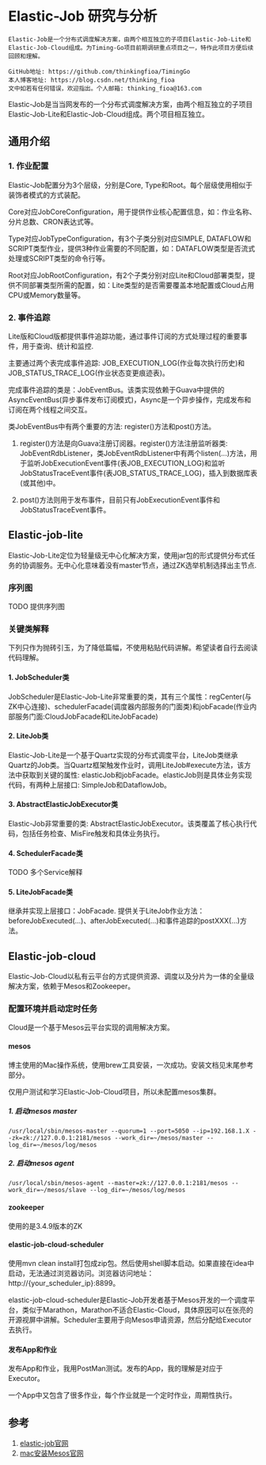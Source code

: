 # Elastic-Job 研究与分析

```
Elastic-Job是一个分布式调度解决方案，由两个相互独立的子项目Elastic-Job-Lite和Elastic-Job-Cloud组成。为Timing-Go项目前期调研重点项目之一，特作此项目方便后续回顾和理解。

GitHub地址: https://github.com/thinkingfioa/TimingGo
本人博客地址: https://blog.csdn.net/thinking_fioa
文中如若有任何错误，欢迎指出。个人邮箱: thinking_fioa@163.com
```

Elastic-Job是当当网发布的一个分布式调度解决方案，由两个相互独立的子项目Elastic-Job-Lite和Elastic-Job-Cloud组成。两个项目相互独立。

## 通用介绍

### 1. 作业配置
Elastic-Job配置分为3个层级，分别是Core, Type和Root。每个层级使用相似于装饰者模式的方式装配。

Core对应JobCoreConfiguration，用于提供作业核心配置信息，如：作业名称、分片总数、CRON表达式等。

Type对应JobTypeConfiguration，有3个子类分别对应SIMPLE, DATAFLOW和SCRIPT类型作业，提供3种作业需要的不同配置，如：DATAFLOW类型是否流式处理或SCRIPT类型的命令行等。

Root对应JobRootConfiguration，有2个子类分别对应Lite和Cloud部署类型，提供不同部署类型所需的配置，如：Lite类型的是否需要覆盖本地配置或Cloud占用CPU或Memory数量等。

### 2. 事件追踪
Lite版和Cloud版都提供事件追踪功能，通过事件订阅的方式处理过程的重要事件，用于查询、统计和监控.

主要通过两个表完成事件追踪: JOB_EXECUTION_LOG(作业每次执行历史)和JOB_STATUS_TRACE_LOG(作业状态变更痕迹表)。

完成事件追踪的类是：JobEventBus。该类实现依赖于Guava中提供的AsyncEventBus(异步事件发布订阅模式)，Async是一个异步操作，完成发布和订阅在两个线程之间交互。

类JobEventBus中有两个重要的方法: register()方法和post()方法。

1. register()方法是向Guava注册订阅器。register()方法注册监听器类: JobEventRdbListener，类JobEventRdbListener中有两个listen(...)方法，用于监听JobExecutionEvent事件(表JOB_EXECUTION_LOG)和监听JobStatusTraceEvent事件(表JOB_STATUS_TRACE_LOG)，插入到数据库表(或其他)中。

2. post()方法则用于发布事件，目前只有JobExecutionEvent事件和JobStatusTraceEvent事件。

## Elastic-job-lite
Elastic-Job-Lite定位为轻量级无中心化解决方案，使用jar包的形式提供分布式任务的协调服务。无中心化意味着没有master节点，通过ZK选举机制选择出主节点.

### 序列图
TODO 提供序列图

### 关键类解释
下列只作为抛砖引玉，为了降低篇幅，不使用粘贴代码讲解。希望读者自行去阅读代码理解。

#### 1. JobScheduler类
JobScheduler是Elastic-Job-Lite非常重要的类，其有三个属性：regCenter(与ZK中心连接)、schedulerFacade(调度器内部服务的门面类)和jobFacade(作业内部服务门面:CloudJobFacade和LiteJobFacade)

#### 2. LiteJob类
Elastic-Job-Lite是一个基于Quartz实现的分布式调度平台，LiteJob类继承Quartz的Job类。当Quartz框架触发作业时，调用LiteJob#execute方法，该方法中获取到关键的属性: elasticJob和jobFacade。elasticJob则是具体业务实现代码，有两种上层接口: SimpleJob和DataflowJob。

#### 3. AbstractElasticJobExecutor类
Elastic-Job非常重要的类: AbstractElasticJobExecutor。该类覆盖了核心执行代码，包括任务检查、MisFire触发和具体业务执行。

#### 4. SchedulerFacade类
TODO 多个Service解释

#### 5. LiteJobFacade类
继承并实现上层接口：JobFacade. 提供关于LiteJob作业方法：beforeJobExecuted(...)、afterJobExecuted(...)和事件追踪的postXXX(...)方法。


## Elastic-job-cloud
Elastic-Job-Cloud以私有云平台的方式提供资源、调度以及分片为一体的全量级解决方案，依赖于Mesos和Zookeeper。

### 配置环境并启动定时任务
Cloud是一个基于Mesos云平台实现的调用解决方案。

#### mesos 
博主使用的Mac操作系统，使用brew工具安装，一次成功。安装文档见末尾参考部分。

仅用户测试和学习Elastic-Job-Cloud项目，所以未配置mesos集群。

##### 1. 启动mesos master

```
/usr/local/sbin/mesos-master --quorum=1 --port=5050 --ip=192.168.1.X --zk=zk://127.0.0.1:2181/mesos --work_dir=~/mesos/master --log_dir=~/mesos/log/mesos
```

##### 2. 启动mesos agent

```
/usr/local/sbin/mesos-agent --master=zk://127.0.0.1:2181/mesos --work_dir=~/mesos/slave --log_dir=~/mesos/log/mesos
```

#### zookeeper
使用的是3.4.9版本的ZK

#### elastic-job-cloud-scheduler
使用mvn clean install打包成zip包。然后使用shell脚本启动。如果直接在idea中启动，无法通过浏览器访问。浏览器访问地址：http://{your_scheduler_ip}:8899。

elastic-job-cloud-scheduler是Elastic-Job开发者基于Mesos开发的一个调度平台，类似于Marathon，Marathon不适合Elastic-Cloud，具体原因可以在张亮的开源视屏中讲解。Scheduler主要用于向Mesos申请资源，然后分配给Executor去执行。

#### 发布App和作业
发布App和作业，我用PostMan测试。发布的App，我的理解是对应于Executor。

一个App中又包含了很多作业，每个作业就是一个定时作业，周期性执行。

## 参考
1. [elastic-job官网](http://elasticjob.io/index_zh.html)
2. [mac安装Mesos官网](https://mesosphere.com/blog/installing-mesos-on-your-mac-with-homebrew/)
